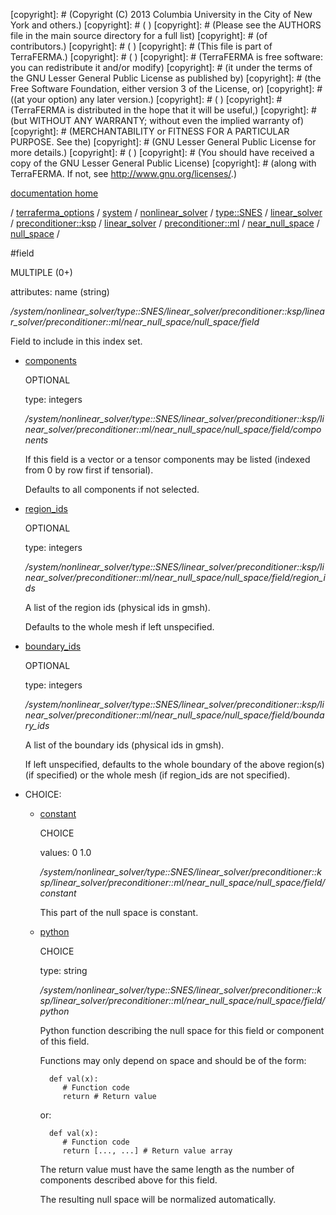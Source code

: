 [copyright]: # (Copyright (C) 2013 Columbia University in the City of New York and others.)
[copyright]: # ( )
[copyright]: # (Please see the AUTHORS file in the main source directory for a full list)
[copyright]: # (of contributors.)
[copyright]: # ( )
[copyright]: # (This file is part of TerraFERMA.)
[copyright]: # ( )
[copyright]: # (TerraFERMA is free software: you can redistribute it and/or modify)
[copyright]: # (it under the terms of the GNU Lesser General Public License as published by)
[copyright]: # (the Free Software Foundation, either version 3 of the License, or)
[copyright]: # ((at your option) any later version.)
[copyright]: # ( )
[copyright]: # (TerraFERMA is distributed in the hope that it will be useful,)
[copyright]: # (but WITHOUT ANY WARRANTY; without even the implied warranty of)
[copyright]: # (MERCHANTABILITY or FITNESS FOR A PARTICULAR PURPOSE. See the)
[copyright]: # (GNU Lesser General Public License for more details.)
[copyright]: # ( )
[copyright]: # (You should have received a copy of the GNU Lesser General Public License)
[copyright]: # (along with TerraFERMA. If not, see <http://www.gnu.org/licenses/>.)

[documentation home](https://github.com/terraferma/terraferma/wiki/Documentation)

/ [terraferma_options](../../../../../../../../../../terraferma_options.md) / [system](../../../../../../../../../system.md) / [nonlinear_solver](../../../../../../../../nonlinear_solver.md) / [type::SNES](../../../../../../../type__SNES.md) / [linear_solver](../../../../../../linear_solver.md) / [preconditioner::ksp](../../../../../preconditioner__ksp.md) / [linear_solver](../../../../linear_solver.md) / [preconditioner::ml](../../../preconditioner__ml.md) / [near_null_space](../../near_null_space.md) / [null_space](../null_space.md) /

#field

MULTIPLE (0+) 

attributes: name (string) 

*/system/nonlinear_solver/type::SNES/linear_solver/preconditioner::ksp/linear_solver/preconditioner::ml/near_null_space/null_space/field*

Field to include in this index set.

* [components](field/components.md "child")

    OPTIONAL 

    type: integers

    */system/nonlinear_solver/type::SNES/linear_solver/preconditioner::ksp/linear_solver/preconditioner::ml/near_null_space/null_space/field/components*

    If this field is a vector or a tensor components may be listed (indexed from 0 by row first if tensorial).
    
    Defaults to all components if not selected.

* [region_ids](field/region_ids.md "child")

    OPTIONAL 

    type: integers

    */system/nonlinear_solver/type::SNES/linear_solver/preconditioner::ksp/linear_solver/preconditioner::ml/near_null_space/null_space/field/region_ids*

    A list of the region ids (physical ids in gmsh).
    
    Defaults to the whole mesh if left unspecified.

* [boundary_ids](field/boundary_ids.md "child")

    OPTIONAL 

    type: integers

    */system/nonlinear_solver/type::SNES/linear_solver/preconditioner::ksp/linear_solver/preconditioner::ml/near_null_space/null_space/field/boundary_ids*

    A list of the boundary ids (physical ids in gmsh).
    
    If left unspecified, defaults to the whole boundary of the above region(s) (if specified) or the whole mesh (if region_ids are not specified).

* CHOICE:
    * [constant](field/constant.md "child")

        CHOICE 

        values: 0 1.0

        */system/nonlinear_solver/type::SNES/linear_solver/preconditioner::ksp/linear_solver/preconditioner::ml/near_null_space/null_space/field/constant*

        This part of the null space is constant.

    * [python](field/python.md "child")

        CHOICE 

        type: string

        */system/nonlinear_solver/type::SNES/linear_solver/preconditioner::ksp/linear_solver/preconditioner::ml/near_null_space/null_space/field/python*

        Python function describing the null space for this field or component of this field.
        
        Functions may only depend on space and should be of the form:
        
            def val(x):
               # Function code
               return # Return value
        
        or:
        
            def val(x):
               # Function code
               return [..., ...] # Return value array
        
        The return value must have the same length as the number of components described above for this field.
        
        The resulting null space will be normalized automatically.

[autogenerated]: # (This file was automatically generated from the schema file:/home/cwilson/repos/github/TerraFERMA/TerraFERMA/buckettools/schemas/solvers.rng.)

